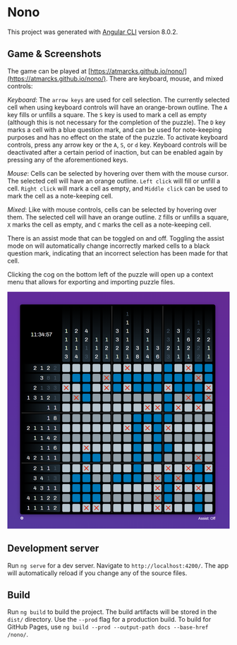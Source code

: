 # Nono

This project was generated with [Angular CLI](https://github.com/angular/angular-cli) version 8.0.2.

## Game & Screenshots

The game can be played at [https://atmarcks.github.io/nono/](https://atmarcks.github.io/nono/). There are keyboard, mouse, and mixed controls:

*Keyboard*: The `arrow keys` are used for cell selection. The currently selected cell when using keyboard controls will have an orange-brown outline. The `A` key fills or unfills a square. The `S` key is used to mark a cell as empty (although this is not necessary for the completion of the puzzle). The `D` key marks a cell with a blue question mark, and can be used for note-keeping purposes and has no effect on the state of the puzzle. To activate keyboard controls, press any arrow key or the `A`, `S`, or `d` key. Keyboard controls will be deactivated after a certain period of inaction, but can be enabled again by pressing any of the aforementioned keys.

*Mouse*: Cells can be selected by hovering over them with the mouse cursor. The selected cell will have an orange outline. `Left click` will fill or unfill a cell. `Right click` will mark a cell as empty, and `Middle click` can be used to mark the cell as a note-keeping cell.

*Mixed*: Like with mouse controls, cells can be selected by hovering over them. The selected cell will have an orange outline. `Z` fills or unfills a square, `X` marks the cell as empty, and `C` marks the cell as a note-keeping cell.

There is an assist mode that can be toggled on and off. Toggling the assist mode on will automatically change incorrectly marked cells to a black question mark, indicating that an incorrect selection has been made for that cell.

Clicking the cog on the bottom left of the puzzle will open up a context menu that allows for exporting and importing puzzle files.

![Game screenshot](/github-assets/doc_screenshot.PNG)

## Development server

Run `ng serve` for a dev server. Navigate to `http://localhost:4200/`. The app will automatically reload if you change any of the source files.

## Build

Run `ng build` to build the project. The build artifacts will be stored in the `dist/` directory. Use the `--prod` flag for a production build. To build for GitHub Pages, use `ng build --prod --output-path docs --base-href /nono/`. 

